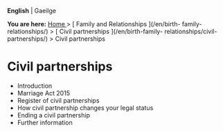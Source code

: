 **English** |  Gaeilge 

**You are here:** [ Home ](/en/) > [ Family and Relationships ](/en/birth-
family-relationships/) > [ Civil partnerships ](/en/birth-family-
relationships/civil-partnerships/) > Civil partnerships

#  Civil partnerships

  * Introduction 
  * Marriage Act 2015 
  * Register of civil partnerships 
  * How civil partnership changes your legal status 
  * Ending a civil partnership 
  * Further information 
